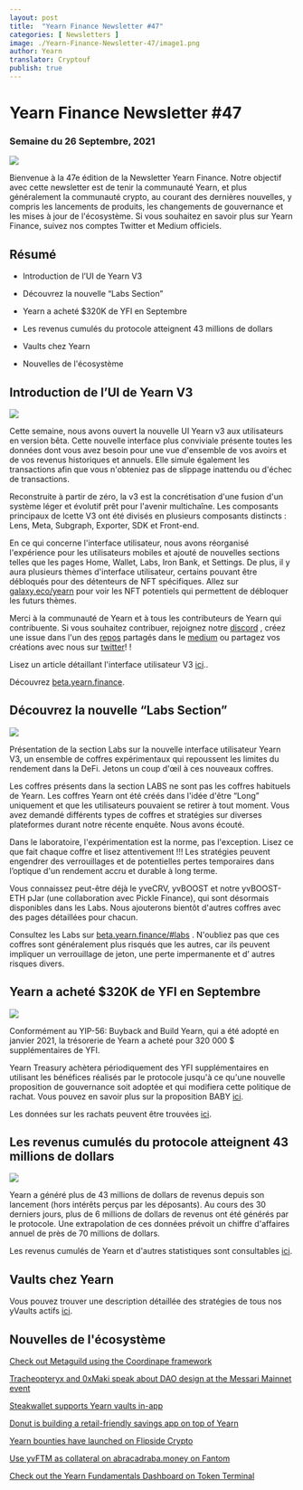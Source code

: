 ```yaml
---
layout: post
title:  "Yearn Finance Newsletter #47"
categories: [ Newsletters ]
image: ./Yearn-Finance-Newsletter-47/image1.png
author: Yearn
translator: Cryptouf
publish: true
---
```


# Yearn Finance Newsletter #47

### Semaine du 26 Septembre, 2021

![](image1.png)

Bienvenue à la 47e édition de la Newsletter Yearn Finance. Notre objectif avec cette newsletter est de tenir la communauté Yearn, et plus généralement la communauté crypto, au courant des dernières nouvelles, y compris les lancements de produits, les changements de gouvernance et les mises à jour de l'écosystème. Si vous souhaitez en savoir plus sur Yearn Finance, suivez nos comptes Twitter et Medium officiels.

## Résumé

-  Introduction de l’UI de Yearn V3 

- Découvrez la nouvelle “Labs Section”

- Yearn a acheté  $320K de YFI en Septembre

- Les revenus cumulés du protocole atteignent 43 millions de dollars

- Vaults chez Yearn

- Nouvelles de l'écosystème


## Introduction de l’UI de Yearn V3 

![](image2.png)


Cette semaine, nous avons ouvert la nouvelle UI Yearn v3 aux utilisateurs en version bêta. Cette nouvelle interface plus conviviale présente toutes les données dont vous avez besoin pour une vue d'ensemble de vos avoirs et de vos revenus historiques et annuels. Elle simule également les transactions afin que vous n'obteniez pas de slippage inattendu ou d'échec de transactions.

Reconstruite à partir de zéro, la v3 est la concrétisation d'une fusion  d'un système léger et évolutif prêt pour l'avenir multichaîne. Les composants principaux de lcette V3 ont été divisés en plusieurs composants distincts : Lens, Meta, Subgraph, Exporter, SDK et Front-end.

En ce qui concerne l'interface utilisateur, nous avons réorganisé l'expérience pour les utilisateurs mobiles et ajouté de nouvelles sections telles que les pages Home, Wallet, Labs, Iron Bank, et Settings. De plus, il y aura plusieurs thèmes d'interface utilisateur, certains pouvant être débloqués pour des détenteurs de NFT spécifiques. Allez sur [galaxy.eco/yearn](https://galaxy.eco/yearn) pour voir les NFT potentiels qui permettent de débloquer  les futurs thèmes.

Merci à la communauté de Yearn et à tous les contributeurs de Yearn qui contribuente. Si vous souhaitez contribuer, rejoignez notre [discord](https://discord.gg/8rF374XkXy) , créez une issue dans l'un des [repos](https://github.com/yearn) partagés dans le [medium](https://medium.com/iearn/yearn-ui-v3-0-a194355bdb1f) ou partagez vos créations avec nous sur [twitter](https://twitter.com/iearnfinance)! !

Lisez un article détaillant l'interface utilisateur V3 [ici](https://medium.com/iearn/yearn-ui-v3-0-a194355bdb1f)..

Découvrez [beta.yearn.finance](https://beta.yearn.finance/).



## Découvrez la nouvelle “Labs Section”

![](image3.png)



Présentation de la section Labs sur la nouvelle interface utilisateur Yearn V3, un ensemble de coffres expérimentaux qui repoussent les limites du rendement dans la DeFi. Jetons un coup d'œil à ces nouveaux coffres.

Les coffres présents dans la section LABS ne sont pas les coffres habituels de Yearn. Les coffres Yearn ont été créés dans l'idée d'être “Long” uniquement et que les utilisateurs pouvaient se retirer à tout moment. Vous avez demandé différents types de coffres et stratégies sur diverses plateformes durant notre récente enquête. Nous avons écouté.

Dans le laboratoire, l'expérimentation est la norme, pas l'exception. Lisez ce que fait chaque coffre et lisez attentivement !!! Les stratégies peuvent engendrer des verrouillages et de potentielles pertes temporaires dans l’optique  d'un rendement accru et durable à long terme.

Vous connaissez peut-être déjà le yveCRV, yvBOOST et notre yvBOOST-ETH pJar (une collaboration avec Pickle Finance), qui sont désormais disponibles dans les Labs. Nous ajouterons bientôt d'autres coffres avec des pages détaillées pour chacun.

Consultez les Labs sur [beta.yearn.finance/#labs](https://beta.yearn.finance/#/labs) . N'oubliez pas que ces coffres sont généralement plus risqués que les autres, car ils peuvent impliquer un verrouillage de jeton, une perte impermanente et d’ autres risques divers.



## Yearn a acheté  $320K de YFI en Septembre

![](image4.png)


Conformément au YIP-56: Buyback and Build Yearn, qui a été adopté en janvier 2021, la trésorerie de Yearn a acheté pour 320 000 $ supplémentaires de YFI.

Yearn Treasury achètera périodiquement des YFI supplémentaires en utilisant les bénéfices réalisés par le protocole jusqu'à ce qu'une nouvelle proposition de gouvernance soit adoptée et qui modifiera cette politique de rachat. Vous pouvez en savoir plus sur la proposition BABY  [ici](https://snapshot.org/#/yearn/proposal/Qmb6gBzjvgLMazSrQQGVcjutLNdkVyM2Lh6yckMzdoaHWZ).

Les données sur les rachats peuvent être trouvées [ici](https://www.yfistats.com/financials/YFIBuybacks.html).



## Les revenus cumulés du protocole atteignent 43 millions de dollars

![](image5.png)


Yearn a généré plus de 43 millions de dollars de revenus depuis son lancement (hors intérêts perçus par les déposants). Au cours des 30 derniers jours, plus de 6 millions de dollars de revenus ont été générés par le protocole. Une extrapolation de ces données prévoit un chiffre d'affaires annuel de près de 70 millions de dollars.

Les revenus cumulés de Yearn et d'autres statistiques sont consultables [ici](https://www.yfistats.com/).



## Vaults chez Yearn

Vous pouvez trouver une description détaillée des stratégies de tous nos yVaults actifs [ici](https://medium.com/yearn-state-of-the-vaults/the-vaults-at-yearn-9237905ffed3).

## Nouvelles de l'écosystème

[Check out Metaguild using the Coordinape framework](https://twitter.com/metaguildcom/status/1440368717888557068)

[Tracheopteryx and 0xMaki speak about DAO design at the Messari Mainnet event](https://twitter.com/MessariCrypto/status/1440412651457110020)

[Steakwallet supports Yearn vaults in-app](https://twitter.com/steakwallet/status/1440734147194994694)

[Donut is building a retail-friendly savings app on top of Yearn](https://twitter.com/bantg/status/1438680337735987209)

[Yearn bounties have launched on Flipside Crypto](https://twitter.com/flipsidecrypto/status/1438613782507446273)

[Use yvFTM as collateral on abracadraba.money on Fantom](https://twitter.com/MIM_Spell/status/1441912161001820161?s=20)

[Check out the Yearn Fundamentals Dashboard on Token Terminal](https://twitter.com/iearnfinance/status/1441179921523507200)
